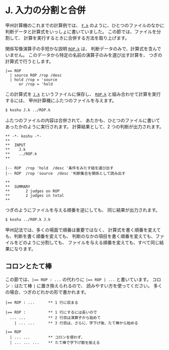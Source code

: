 # J. 入力の分割と合併


甲州計算機のこれまでの計算例では、
[`F.k`][F.k] のように、ひとつのファイルのなかに
判断データと計算式をいっしょに書いていました。
この節では、ファイルを分割して、
計算を実行するときに合併する方法を取り上げます。

関係写像演算子の手短かな説明 [`ROP.k`][ROP.k] は、
判断データのみで、計算式を含んでいません。
このデータから特定の名前の演算子のみを選び出す計算を、
つぎの計算式で行うとします。

``` text
|== ROP
  | source ROP /rop /desc
  | hold /rop = 'source
      or /rop = 'hold
```

この計算式を [`J.k`][J.k] というファイルに保存し、
[`ROP.k`][ROP.k] と組み合わせて計算を実行するには、
甲州計算機にふたつのファイルを与えます。

``` sh
$ koshu J.k ../ROP.k
```

ふたつのファイルの内容は合併されて、
あたかも、ひとつのファイルに書いてあったかのように実行されます。
計算結果として、2 つの判断が出力されます。

``` text
** -*- koshu -*-
**  
**  INPUT
**    J.k
**    ../ROP.k
**    

|-- ROP  /rop 'hold  /desc '条件をみたす組を選び出す
|-- ROP  /rop 'source  /desc '判断集合を関係として読み出す

**  
**  SUMMARY
**       2 judges on ROP
**       2 judges in total
**
```

つぎのようにファイルを与える順番を逆にしても、
同じ結果が出力されます。

``` sh
$ koshu ../ROP.k J.k
```

甲州記法では、多くの場面で順番は重要ではなく、
計算式を書く順番を変えても、判断を書く順番を変えても、
判断のなかの項目を書く順番を変えても、ファイルをどのように分割しても、
ファイルを与える順番を変えても、すべて同じ結果になります。


## コロンとたて棒

この節では、`|== ROP : ...` の代わりに
`|== ROP | ...` と書いています。
コロン `:` はたて棒 `|` に置き換えられるので、
読みやすい方を使ってください。
多くの場合、つぎのどれかの形で書かれます。

``` text
|== ROP : ...      ** 1 行に収まる
```

``` text
|== ROP :          ** 1 行にするには長いので
  ... ...          ** 2 行目は演算子から始めて
    | ... ...      ** 3 行目は、さらに、字下げ後、たて棒から始める
```

``` text
|== ROP
  | ... ...        ** コロンを使わず、
  | ... ... ...    ** たて棒で字下げ数を揃える
```


[F.k]:   https://github.com/seinokatsuhiro/abc-of-koshucode/blob/master/draft/japanese/section/F/F.k
[J.k]:   https://github.com/seinokatsuhiro/abc-of-koshucode/blob/master/draft/japanese/section/J/J.k
[ROP.k]: https://github.com/seinokatsuhiro/abc-of-koshucode/blob/master/draft/japanese/section/ROP.k


